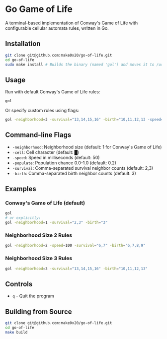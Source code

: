 # Go Game of Life

A terminal-based implementation of Conway's Game of Life with configurable cellular automata rules, written in Go.

## Installation

```bash
git clone git@github.com:make0x20/go-of-life.git
cd go-of-life
sudo make install # Builds the binary (named 'gol') and moves it to /usr/bin folder
```

## Usage

Run with default Conway's Game of Life rules:
```bash
gol
```

Or specify custom rules using flags:
```bash
gol -neighborhood=3 -survival="13,14,15,16" -birth="10,11,12,13 -speed=100"
```

## Command-line Flags

- `-neighborhood`: Neighborhood size (default: 1 for Conway's Game of Life)
- `-cell`: Cell character (default: █)
- `-speed`: Speed in milliseconds (default: 50)
- `-populate`: Population chance 0.0-1.0 (default: 0.2)
- `-survival`: Comma-separated survival neighbor counts (default: 2,3)
- `-birth`: Comma-separated birth neighbor counts (default: 3)

## Examples

### Conway's Game of Life (default)
```bash
gol
# or explicitly:
gol -neighborhood=1 -survival="2,3" -birth="3"
```

### Neighborhood Size 2 Rules
```bash
gol -neighborhood=2 -speed=100 -survival="6,7" -birth="6,7,8,9"
```

### Neighborhood Size 3 Rules
```bash
gol -neighborhood=3 -survival="13,14,15,16" -birth="10,11,12,13"
```

## Controls

- `q` - Quit the program

## Building from Source

```bash
git clone git@github.com:make0x20/go-of-life.git
cd go-of-life
make build
```
